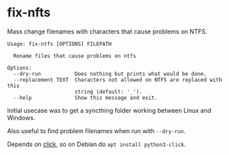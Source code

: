 # fix-nfts

Mass change filenames with characters that cause problems on NTFS.

```
Usage: fix-ntfs [OPTIONS] FILEPATH

  Rename files that cause problems on ntfs

Options:
  --dry-run           Does nothing but prints what would be done.
  --replacement TEXT  Characters not allowed on NTFS are replaced with this
                      string (default: '_').
  --help              Show this message and exit.
```

Initial usecase was to get a syncthing folder working between Linux and
Windows.

Also useful to find problem filenames when run with `--dry-run`.

Depends on [click](https://click.palletsprojects.com/en/8.0.x/), so on Debian
do `apt install python3-click`.
